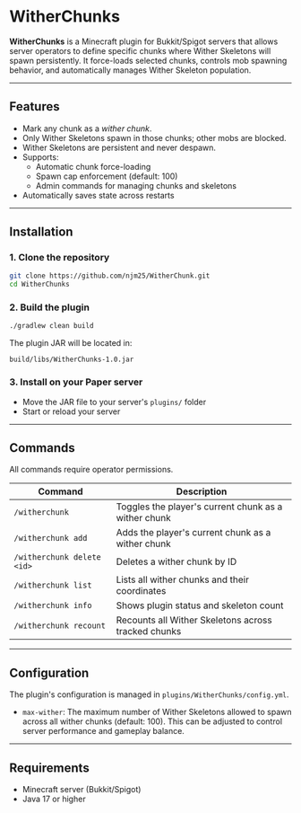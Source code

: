 # WitherChunks

**WitherChunks** is a Minecraft plugin for Bukkit/Spigot servers that allows server operators to define specific chunks where Wither Skeletons will spawn persistently. It force-loads selected chunks, controls mob spawning behavior, and automatically manages Wither Skeleton population.

---

## Features

- Mark any chunk as a *wither chunk*.
- Only Wither Skeletons spawn in those chunks; other mobs are blocked.
- Wither Skeletons are persistent and never despawn.
- Supports:
  - Automatic chunk force-loading
  - Spawn cap enforcement (default: 100)
  - Admin commands for managing chunks and skeletons
- Automatically saves state across restarts

---

## Installation

### 1. Clone the repository

```bash
git clone https://github.com/njm25/WitherChunk.git
cd WitherChunks
````

### 2. Build the plugin

```bash
./gradlew clean build
```

The plugin JAR will be located in:

```
build/libs/WitherChunks-1.0.jar
```

### 3. Install on your Paper server

* Move the JAR file to your server's `plugins/` folder
* Start or reload your server

---

## Commands

All commands require operator permissions.

| Command                    | Description                                          |
| -------------------------- | ---------------------------------------------------- |
| `/witherchunk`             | Toggles the player's current chunk as a wither chunk |
| `/witherchunk add`         | Adds the player's current chunk as a wither chunk    |
| `/witherchunk delete <id>` | Deletes a wither chunk by ID                         |
| `/witherchunk list`        | Lists all wither chunks and their coordinates        |
| `/witherchunk info`        | Shows plugin status and skeleton count               |
| `/witherchunk recount`     | Recounts all Wither Skeletons across tracked chunks  |

---

## Configuration

The plugin's configuration is managed in `plugins/WitherChunks/config.yml`.

* `max-wither`: The maximum number of Wither Skeletons allowed to spawn across all wither chunks (default: 100). This can be adjusted to control server performance and gameplay balance.

---

## Requirements

* Minecraft server (Bukkit/Spigot)
* Java 17 or higher


